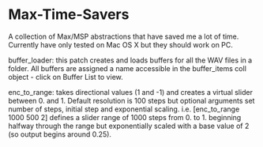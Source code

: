 # Max-Time-Savers
A collection of Max/MSP abstractions that have saved me a lot of time. Currently have only tested on Mac OS X but they should work on PC.

buffer_loader: this patch creates and loads buffers for all the WAV files in a folder. All buffers are assigned a name accessible in the buffer_items coll object - click on Buffer List to view.

enc_to_range: takes directional values (1 and -1) and creates a virtual slider between 0. and 1. Default resolution is 100 steps but optional arguments set number of steps, initial step and exponential scaling. i.e. [enc_to_range 1000 500 2] defines a slider range of 1000 steps from 0. to 1. beginning halfway through the range but exponentially scaled with a base value of 2 (so output begins around 0.25). 
